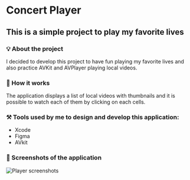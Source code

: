 # Concert Player

## This is a simple project to play my favorite lives

### 💡 About the project 

I decided to develop this project to have fun playing my favorite lives and also practice AVKit and AVPlayer playing local videos.

### 🧐 How it works

The application displays a list of local videos with thumbnails and it is possible to watch each of them by clicking on each cells.

### ⚒️ Tools used by me to design and develop this application:

- Xcode 
- Figma
- AVkit

### 📸 Screenshots of the application
 
![Player screenshots](https://github.com/caiiocasttro/Concert-Player/assets/104564732/72cfb9db-e92e-4bf0-bef7-7e4768a0b468)

